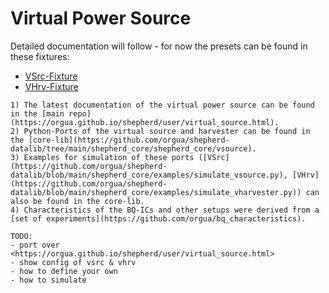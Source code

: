 # Virtual Power Source

Detailed documentation will follow - for now the presets can be found in these fixtures:

- [VSrc-Fixture](https://github.com/orgua/shepherd-datalib/blob/main/shepherd_core/shepherd_core/data_models/content/virtual_source_fixture.yaml)
- [VHrv-Fixture](https://github.com/orgua/shepherd-datalib/blob/main/shepherd_core/shepherd_core/data_models/content/virtual_harvester_fixture.yaml)

```{seealso}
1) The latest documentation of the virtual power source can be found in the [main repo](https://orgua.github.io/shepherd/user/virtual_source.html).
2) Python-Ports of the virtual source and harvester can be found in the [core-lib](https://github.com/orgua/shepherd-datalib/tree/main/shepherd_core/shepherd_core/vsource).
3) Examples for simulation of these ports ([VSrc](https://github.com/orgua/shepherd-datalib/blob/main/shepherd_core/examples/simulate_vsource.py), [VHrv](https://github.com/orgua/shepherd-datalib/blob/main/shepherd_core/examples/simulate_vharvester.py)) can also be found in the core-lib.
4) Characteristics of the BQ-ICs and other setups were derived from a [set of experiments](https://github.com/orgua/bq_characteristics).
```

```{attention}
TODO:
- port over <https://orgua.github.io/shepherd/user/virtual_source.html>
- show config of vsrc & vhrv
- how to define your own
- how to simulate
```
